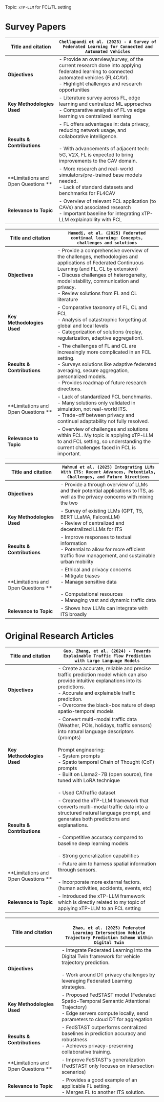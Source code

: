 Topic: `xTP-LLM` for FCL/FL setting
# Survey Papers

| **Title and citation**              | `Chellapandi et al. (2023) - A Survey of Federated Learning for Connected and Automated Vehicles`                                                                                                              |
| ----------------------------------- | -------------------------------------------------------------------------------------------------------------------------------------------------------------------------------------------------------------- |
| **Objectives**                      | - Provide an overview/survey, of the current research done into applying federated learning to connected automated vehicles (FL4CAV).<br>- Highlight challenges and research opportunities                     |
| **Key Methodologies Used**          | - Literature survey across FL, edge learning and centralized ML approaches<br>- Comparative analysis of FL vs edge learning vs centralized learning                                                            |
| **Results & Contributions**         | - FL offers advantages in: data privacy, reducing network usage, and collaborative intelligence.<br><br>- With advancements of adjacent tech: 5G, V2X, FL is expected to bring improvements to the CAV domain. |
| **Limitations and Open Questions ** | - More research and real-world simulators/pre-trained base models needed.<br>- Lack of standard datasets and benchmarks for FL4CAV                                                                             |
| **Relevance to Topic**              | - Overview of relevant FCL application (to CAVs) and associated research<br>- Important baseline for integrating xTP-LLM explainability with FCL                                                               |

| **Title and citation**              | `Hamedi, et al. (2025) Federated continual learning: Concepts, challenges and solutions`                                                                                                                                                                                               |
| ----------------------------------- | -------------------------------------------------------------------------------------------------------------------------------------------------------------------------------------------------------------------------------------------------------------------------------------- |
| **Objectives**                      | - Provide a comprehensive overview of the challenges, methodologies and applications of Federated Continuous Learning (and FL, CL by extension)<br>- Discuss challenges of heterogeneity, model stability, communication and privacy. <br>- Review solutions from FL and CL literature |
| **Key Methodologies Used**          | - Comparative taxonomy of FL, CL and FCL<br>- Analysis of catastrophic forgetting at global and local levels<br>- Categorization of solutions (replay, regularization, adaptive aggregation).                                                                                          |
| **Results & Contributions**         | - The challenges of FL and CL are increasingly more complicated in an FCL setting.<br>- Surveys solutions like adaptive federated averaging, secure aggregation, personalized models.<br>- Provides roadmap of future research directions.<br>                                         |
| **Limitations and Open Questions ** | - Lack of standardized FCL benchmarks.<br>- Many solutions only validated in simulation, not real-world ITS.<br>- Trade-off between privacy and continual adaptability not fully resolved.                                                                                             |
| **Relevance to Topic**              | - Overview of challenges and solutions within FCL. My topic is applying xTP-LLM to and FCL setting, so understanding the current challenges faced in FCL is important.                                                                                                                 |

| **Title and citation**              | `Mahmud et al. (2025) Integrating LLMs With ITS: Recent Advances, Potentials, Challenges, and Future Directions`                                            |
| ----------------------------------- | ----------------------------------------------------------------------------------------------------------------------------------------------------------- |
| **Objectives**                      | - Provide a through overview of LLMs and their potential applications to ITS, as well as the privacy concerns with mixing the two                           |
| **Key Methodologies Used**          | - Survey of existing LLMs (GPT, T5, BERT LLaMA, FalconLLM) <br>- Review of centralized and decentralized LLMs for ITS                                       |
| **Results & Contributions**         | - Improve responses to textual information<br>- Potential to allow for more efficient traffic flow management, and sustainable urban mobility               |
| **Limitations and Open Questions ** | - Ethical and privacy concerns<br>- Mitigate biases<br>- Manage sensitive data<br><br>- Computational resources<br>- Managing vast and dynamic traffic data |
| **Relevance to Topic**              | - Shows how LLMs can integrate with ITS broadly                                                                                                             |

# Original Research Articles


| **Title and citation**              | `Guo, Zhang, et al. (2024) - Towards Explainable Traffic Flow Prediction with Large Language Models`                                                                                                                                                                                                                                   |
| ----------------------------------- | -------------------------------------------------------------------------------------------------------------------------------------------------------------------------------------------------------------------------------------------------------------------------------------------------------------------------------------- |
| **Objectives**                      | - Create a accurate, reliable and precise traffic prediction model which can also provide intuitive explanations into its predictions.<br>- Accurate and explainable traffic prediction.<br>- Overcome the black-box nature of deep spatio-temporal models                                                                             |
| **Key Methodologies Used**          | - Convert multi-modal traffic data (Weather, POIs, holidays, traffic sensors) into natural language descriptors (prompts)<br><br>Prompt engineering:<br>- System prompts<br>- Spatio temporal Chain of Thought (CoT) prompts<br>- Built on Llama2-7B (open source), fine tuned with LoRA technique<br><br>- Used CATraffic dataset<br> |
| **Results & Contributions**         | - Created the xTP-LLM framework that converts multi-modal traffic data into a structured natural language prompt, and generates both predictions and explanations.<br><br>- Competitive accuracy compared to baseline deep learning models<br><br>- Strong generalization capabilities                                                 |
| **Limitations and Open Questions ** | - Future aim to harness spatial information through sensors.<br><br>- Incorporate more external factors. (human activities, accidents, events, etc)                                                                                                                                                                                    |
| **Relevance to Topic**              | - Introduced the xTP-LLM framework which is directly related to my topic of applying xTP-LLM to an FCL setting                                                                                                                                                                                                                         |

| **Title and citation**              | <br>`Zhao, et al. (2025) Federated Learning Intersection Vehicle Trajectory Prediction Scheme Within Digital Twin`                                                                        |
| ----------------------------------- | ----------------------------------------------------------------------------------------------------------------------------------------------------------------------------------------- |
| **Objectives**                      | - Integrate Federated Learning into the Digital Twin framework for vehicle trajectory prediction.<br><br>- Work around DT privacy challenges by leveraging Federated Learning strategies. |
| **Key Methodologies Used**          | - Proposed FedSTAST model (Federated Spatio-Temporal Semantic Attentional Trajectory)<br>- Edge servers compute locally, send parameters to cloud DT for aggregation                      |
| **Results & Contributions**         | - FedSTAST outperforms centralized baselines in prediction accuracy and robustness<br>- Achieves privacy-preserving collaborative training.                                               |
| **Limitations and Open Questions ** | - Improve FeSTAST's generalization (FedSTAST only focuses on intersection scenarios)                                                                                                      |
| **Relevance to Topic**              | - Provides a good example of an applicable FL setting.<br>- Merges FL to another ITS solution.                                                                                            |
